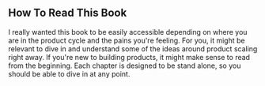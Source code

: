 ## How To Read This Book

I really wanted this book to be easily accessible depending on where you are in the product cycle and the pains you're feeling. For you, it might be relevant to dive in and understand some of the ideas around product scaling right away. If you're new to building products, it might make sense to read from the beginning. Each chapter is designed to be stand alone, so you should be able to dive in at any point.